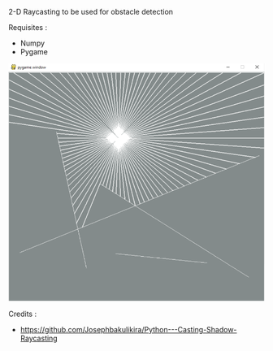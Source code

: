 2-D Raycasting to be used for obstacle detection 

Requisites :
- Numpy
- Pygame

![](images/ray_cast.PNG)

Credits :
- https://github.com/Josephbakulikira/Python---Casting-Shadow-Raycasting
